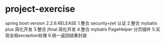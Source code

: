 # project-exercise
spring boot version 2.2.6.RELEASE
1.整合 security+jwt 认证
2.整合 mybatis plus 简化开发
3.整合 jfinal 简化开发
4.整合 mybatis PageHelper 分页插件
5.实现全局exception处理
6.统一返回结果封装

